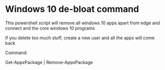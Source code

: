 <h1>Windows 10 de-bloat command</h1>

This powershell script will remove all windows 10 apps apart from edge and connect and the core windows 10 programs

If you delete too much stuff, create a new user and all the apps will come back

Command: 

Get-AppxPackage | Remove-AppxPackage
